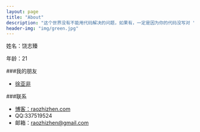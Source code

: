 ```yaml
---
layout: page
title: "About"
description: "这个世界没有不能用代码解决的问题，如果有，一定是因为你的代码没写对 "
header-img: "img/green.jpg"
---
```



姓名：饶志臻

年龄：21

###我的朋友

- [徐亚非](http://www.xuyafei.cn)

###联系

- [博客：raozhizhen.com](http://raozhizhen.com)
- QQ:337519524
- 邮箱：raozhizhen@gmail.com






